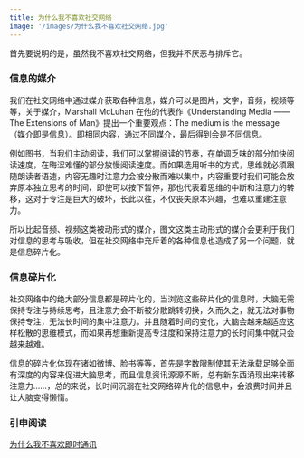 ```yaml
---
title: 为什么我不喜欢社交网络
image: '/images/为什么我不喜欢社交网络.jpg'
---
```

首先要说明的是，虽然我不喜欢社交网络，但我并不厌恶与排斥它。

### 信息的媒介
我们在社交网络中通过媒介获取各种信息，媒介可以是图片，文字，音频，视频等等，关于媒介，Marshall McLuhan 在他的代表作《Understanding Media —— The Extensions of Man》提出一个重要观点：The medium is the message（媒介即是信息）。即相同内容，通过不同媒介，最后得到会是不同信息。

例如图书，当我们主动阅读，我们可以掌握阅读的节奏，在单调乏味的部分加快阅读速度，在晦涩难懂的部分放慢阅读速度。而如果选用听书的方式，思维就必须跟随朗读者语速，内容无趣时注意力会被分散而难以集中，内容重要时我们可能会放弃原本独立思考的时间，即使可以按下暂停，那也代表着思维的中断和注意力的转移，这对于专注是巨大的破坏，长此以往，不仅丧失原本兴趣，也难以重建注意力。

所以比起音频、视频这类被动形式的媒介，图文这类主动形式的媒介会更利于我们对信息的思考与吸收，但在社交网络中充斥着的各种信息也造成了另一个问题，就是信息碎片化。

### 信息碎片化
社交网络中的绝大部分信息都是碎片化的，当浏览这些碎片化的信息时，大脑无需保持专注与持续思考，且注意力会不断被分散跳转切换，久而久之，就无法对事物保持专注，无法长时间的集中注意力。并且随着时间的变化，大脑会越来越适应这样松散的思维模式，而如果再想重新提高专注度和保持注意力的长时间集中就只会越来越难。

信息的碎片化体现在诸如微博、脸书等等，首先是字数限制使其无法承载足够全面有深度的内容来促进大脑思考，而且信息资讯源源不断，总有新东西涌现出来转移注意力……，总的来说，长时间沉溺在社交网络碎片化的信息中，会浪费时间并且让大脑变得懒惰。

### 引申阅读
[为什么我不喜欢即时通讯](https://east-bladder.com/why-i-dont-like-instant-messaging/)
